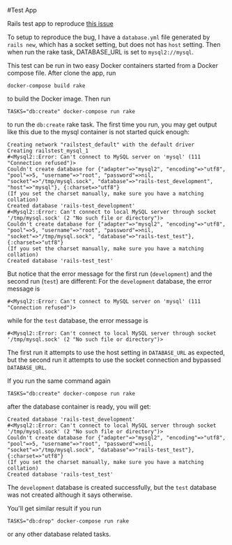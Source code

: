 #Test App

Rails test app to reproduce [this issue](https://github.com/rails/rails/issues/28827)

To setup to reproduce the bug, I have a `database.yml` file generated by `rails new`, which has a socket setting, but does
not has `host` setting.  Then when run the rake task, DATABASE_URL is set to `mysql2://mysql`.

This test can be run in two easy Docker containers started from a Docker compose file.  After clone the app, run

    docker-compose build rake

to build the Docker image.  Then run

    TASKS="db:create" docker-compose run rake

to run the `db:create` rake task.  The first time you run, you may get output like this due to the mysql container is not started quick enough:

```
Creating network "railstest_default" with the default driver
Creating railstest_mysql_1
#<Mysql2::Error: Can't connect to MySQL server on 'mysql' (111 "Connection refused")>
Couldn't create database for {"adapter"=>"mysql2", "encoding"=>"utf8", "pool"=>5, "username"=>"root", "password"=>nil, "socket"=>"/tmp/mysql.sock", "database"=>"rails-test_development", "host"=>"mysql"}, {:charset=>"utf8"}
(If you set the charset manually, make sure you have a matching collation)
Created database 'rails-test_development'
#<Mysql2::Error: Can't connect to local MySQL server through socket '/tmp/mysql.sock' (2 "No such file or directory")>
Couldn't create database for {"adapter"=>"mysql2", "encoding"=>"utf8", "pool"=>5, "username"=>"root", "password"=>nil, "socket"=>"/tmp/mysql.sock", "database"=>"rails-test_test"}, {:charset=>"utf8"}
(If you set the charset manually, make sure you have a matching collation)
Created database 'rails-test_test'
```

But notice that the error message for the first run (`development`) and the second run (`test`) are different: For the `development` database, the error message is

    #<Mysql2::Error: Can't connect to MySQL server on 'mysql' (111 "Connection refused")>

while for the `test` database, the error message is

    #<Mysql2::Error: Can't connect to local MySQL server through socket '/tmp/mysql.sock' (2 "No such file or directory")>

The first run it attempts to use the host setting in `DATABASE_URL` as expected, but the second run it attempts to use the socket connection and bypassed `DATABASE_URL`.

If you run the same command again

    TASKS="db:create" docker-compose run rake

after the database container is ready, you will get:

```
Created database 'rails-test_development'
#<Mysql2::Error: Can't connect to local MySQL server through socket '/tmp/mysql.sock' (2 "No such file or directory")>
Couldn't create database for {"adapter"=>"mysql2", "encoding"=>"utf8", "pool"=>5, "username"=>"root", "password"=>nil, "socket"=>"/tmp/mysql.sock", "database"=>"rails-test_test"}, {:charset=>"utf8"}
(If you set the charset manually, make sure you have a matching collation)
Created database 'rails-test_test'
```

The `development` database is created successfully, but the `test` database was not created although it says otherwise.

You'll get similar result if you run

    TASKS="db:drop" docker-compose run rake

or any other database related tasks.